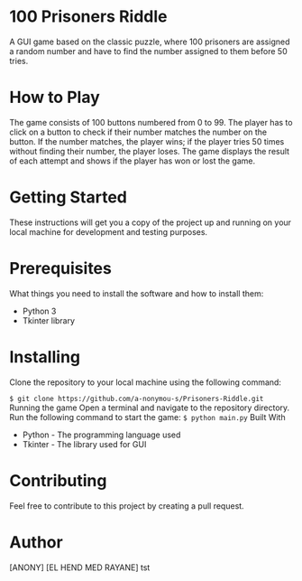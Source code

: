 # 100 Prisoners Riddle
A GUI game based on the classic puzzle, where 100 prisoners are assigned a random number and have to find the number assigned to them before 50 tries.

# How to Play
The game consists of 100 buttons numbered from 0 to 99. The player has to click on a button to check if their number matches the number on the button. If the number matches, the player wins; if the player tries 50 times without finding their number, the player loses. The game displays the result of each attempt and shows if the player has won or lost the game.

# Getting Started
These instructions will get you a copy of the project up and running on your local machine for development and testing purposes.

# Prerequisites
What things you need to install the software and how to install them:

- Python 3
- Tkinter library
# Installing
Clone the repository to your local machine using the following command:

`
$ git clone https://github.com/a-nonymou-s/Prisoners-Riddle.git
`
Running the game
Open a terminal and navigate to the repository directory. Run the following command to start the game:
`
$ python main.py
`
Built With
* Python - The programming language used
* Tkinter - The library used for GUI
# Contributing
Feel free to contribute to this project by creating a pull request.

# Author
[ANONY] 
[EL HEND MED RAYANE]
tst